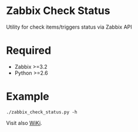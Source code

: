 Zabbix Check Status
======================

Utility for check items/triggers status via Zabbix API

Required
=======
* Zabbix >=3.2
* Python >=2.6

Example
=======
    ./zabbix_check_status.py -h

Visit also [WiKi](http://wiki.enchtex.info/handmade/zabbix/zabbix_check_status).
